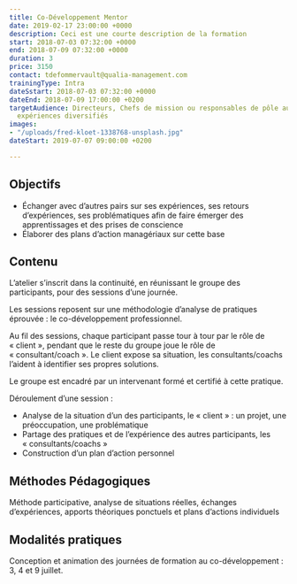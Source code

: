 ```yaml
---
title: Co-Développement Mentor
date: 2019-02-17 23:00:00 +0000
description: Ceci est une courte description de la formation
start: 2018-07-03 07:32:00 +0000
end: 2018-07-09 07:32:00 +0000
duration: 3
price: 3150
contact: tdefommervault@qualia-management.com
trainingType: Intra
dateSstart: 2018-07-03 07:32:00 +0000
dateEnd: 2018-07-09 17:00:00 +0200
targetAudience: Directeurs, Chefs de mission ou responsables de pôle aux profils et
  expériences diversifiés
images:
- "/uploads/fred-kloet-1338768-unsplash.jpg"
dateStart: 2019-07-07 09:00:00 +0200

---
```

## Objectifs

* Échanger avec d’autres pairs sur ses expériences, ses retours d’expériences, ses problématiques afin de faire émerger des apprentissages et des prises de conscience
* Élaborer des plans d’action managériaux sur cette base

## Contenu

L’atelier s’inscrit dans la continuité, en réunissant le groupe des participants, pour des sessions d’une journée.

Les sessions reposent sur une méthodologie d’analyse de pratiques éprouvée : le co-développement professionnel.

Au fil des sessions, chaque participant passe tour à tour par le rôle de « client », pendant que le reste du groupe joue le rôle de « consultant/coach ». Le client expose sa situation, les consultants/coachs l’aident à identifier ses propres solutions.

Le groupe est encadré par un intervenant formé et certifié à cette pratique.

Déroulement d’une session :

* Analyse de la situation d’un des participants, le « client » : un projet, une préoccupation, une problématique
* Partage des pratiques et de l’expérience des autres participants, les « consultants/coachs »
* Construction d’un plan d’action personnel

## Méthodes Pédagogiques

Méthode participative, analyse de situations réelles, échanges d’expériences, apports théoriques ponctuels et plans d’actions individuels

## Modalités pratiques

Conception et animation des journées de formation au co-développement : 3, 4 et 9 juillet.